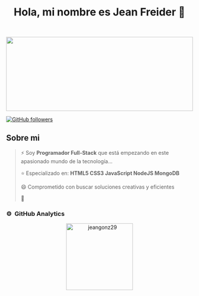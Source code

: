 <div align="center">
<h1 align="center">Hola, mi nombre es Jean Freider 👋</h1>
</div>




 
######

<br clear="both">

<div align="center">
  <img height="200" width="100%" src="https://www.michaelpage.es/sites/michaelpage.es/files/2021-11/Full%20Stack%20Developer.jpg"  />
</div>

[![GitHub followers](https://img.shields.io/github/followers/Jeangonz29?style=social)](https://github.com/Jeangonz29)

<!--
[![YouTube Channel Subscribers](https://img.shields.io/youtube/channel/subscribers/UCIjEgHA1vatSR2K4rfcdNRg?style=social)](link de la cuenta)
[![Twitch Status](link)]              <----(link de la cuenta)
![Discord Shield](link de la cuenta)
-->
###

## Sobre mi

  > ⚡ Soy **Programador Full-Stack** que está empezando en este apasionado mundo de la tecnología...
  >
  > ⭐ Especializado en:
  > **HTML5
  > CSS3
  > JavaScript
  > NodeJS
  > MongoDB**
  > 
  > 😄 Comprometido con buscar soluciones creativas y eficientes
  > 
  > 💬 

### ⚙️ &nbsp;GitHub Analytics

<p align="center" >
 <a href="https://github.com/Jeangonz29">
 <img height="180em"  src="https://github-readme-stats-eight-theta.vercel.app/api/top-langs?username=jeangonz29&show_icons=true&locale=es&layout=compact" alt="jeangonz29" />
 </a>
</p>

<!--
> [!NOTE]
> xxxxxxxx.

> [!TIP]
> xxxxxxxx.

> [!IMPORTANT]
> Key information users need to know to achieve their goal.

> [!WARNING]
> Urgent info that needs immediate user attention to avoid problems.

> [!CAUTION]
> Advises about risks or negative outcomes of certain actions.
aqui crear parte por parte lo que ire colocando

Aqui ver un tuotrial de como usar git


-->
